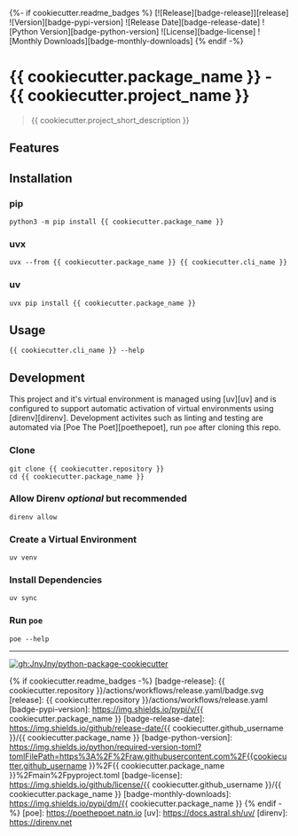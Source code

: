 {%- if cookiecutter.readme_badges %}
[![Release][badge-release]][release]
![Version][badge-pypi-version]
![Release Date][badge-release-date]
![Python Version][badge-python-version]
![License][badge-license]
![Monthly Downloads][badge-monthly-downloads]
{% endif -%}
# {{ cookiecutter.package_name }} - {{ cookiecutter.project_name }}

> {{ cookiecutter.project_short_description }}

<!-- project description -->

## Features

<!-- project features --> 

## Installation

### pip

```console
python3 -m pip install {{ cookiecutter.package_name }}
```

### uvx
```console
uvx --from {{ cookiecutter.package_name }} {{ cookiecutter.cli_name }}
```

### uv

```console
uvx pip install {{ cookiecutter.package_name }}
```

## Usage

```console
{{ cookiecutter.cli_name }} --help
```


## Development

This project and it's virtual environment is managed using [uv][uv] and
is configured to support automatic activation of virtual environments
using [direnv][direnv]. Development activites such as linting and testing
are automated via [Poe The Poet][poethepoet], run `poe` after cloning
this repo.

### Clone
```console
git clone {{ cookiecutter.repository }}
cd {{ cookiecutter.package_name }}
```
### Allow Direnv _optional_ but recommended
```console
direnv allow
```

### Create a Virtual Environment
```console
uv venv
```
### Install Dependencies
```console
uv sync
```
### Run `poe`
```console
poe --help
```

<hr>

[![gh:JnyJny/python-package-cookiecutter][python-package-cookiecutter-badge]][python-package-cookiecutter]

<!-- End Links -->

[python-package-cookiecutter-badge]: https://img.shields.io/badge/Made_With_Cookiecutter-python--package--cookiecutter-green?style=for-the-badge
[python-package-cookiecutter]: https://github.com/JnyJny/python-package-cookiecutter
{% if cookiecutter.readme_badges -%}
[badge-release]: {{ cookiecutter.repository }}/actions/workflows/release.yaml/badge.svg
[release]: {{ cookiecutter.repository }}/actions/workflows/release.yaml
[badge-pypi-version]: https://img.shields.io/pypi/v/{{ cookiecutter.package_name }}
[badge-release-date]: https://img.shields.io/github/release-date/{{ cookiecutter.github_username }}/{{ cookiecutter.package_name }}
[badge-python-version]: https://img.shields.io/python/required-version-toml?tomlFilePath=https%3A%2F%2Fraw.githubusercontent.com%2F{{cookiecutter.github_username }}%2F{{ cookiecutter.package_name }}%2Fmain%2Fpyproject.toml
[badge-license]: https://img.shields.io/github/license/{{ cookiecutter.github_username }}/{{ cookiecutter.package_name }}
[badge-monthly-downloads]: https://img.shields.io/pypi/dm/{{ cookiecutter.package_name }}
{% endif -%}
[poe]: https://poethepoet.natn.io
[uv]: https://docs.astral.sh/uv/
[direnv]: https://direnv.net

